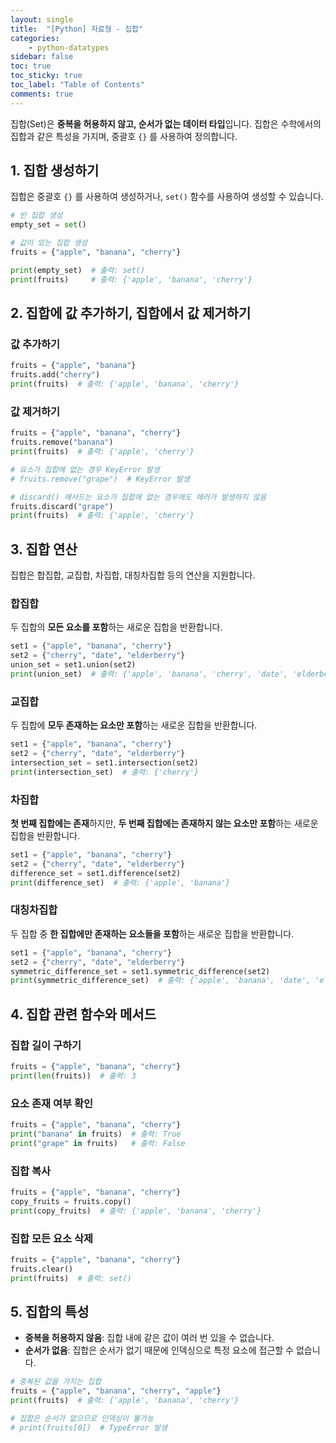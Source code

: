 ```yaml
---
layout: single
title:  "[Python] 자료형 - 집합"
categories: 
    - python-datatypes
sidebar: false
toc: true
toc_sticky: true
toc_label: "Table of Contents"
comments: true
---
```


집합(Set)은 **중복을 허용하지 않고, 순서가 없는 데이터 타입**입니다. 집합은 수학에서의 집합과 같은 특성을 가지며, 중괄호 `{}` 를 사용하여 정의합니다.

## 1. 집합 생성하기

집합은 중괄호 `{}` 를 사용하여 생성하거나, `set()` 함수를 사용하여 생성할 수 있습니다.

```python
# 빈 집합 생성
empty_set = set()

# 값이 있는 집합 생성
fruits = {"apple", "banana", "cherry"}

print(empty_set)  # 출력: set()
print(fruits)     # 출력: {'apple', 'banana', 'cherry'}
```

## 2. 집합에 값 추가하기, 집합에서 값 제거하기
### 값 추가하기
```python
fruits = {"apple", "banana"}
fruits.add("cherry")
print(fruits)  # 출력: {'apple', 'banana', 'cherry'}
```
### 값 제거하기
```python
fruits = {"apple", "banana", "cherry"}
fruits.remove("banana")
print(fruits)  # 출력: {'apple', 'cherry'}

# 요소가 집합에 없는 경우 KeyError 발생
# fruits.remove("grape")  # KeyError 발생

# discard() 메서드는 요소가 집합에 없는 경우에도 에러가 발생하지 않음
fruits.discard("grape")
print(fruits)  # 출력: {'apple', 'cherry'}
```


## 3. 집합 연산
집합은 합집합, 교집합, 차집합, 대칭차집합 등의 연산을 지원합니다.

### 합집합
두 집합의 **모든 요소를 포함**하는 새로운 집합을 반환합니다.
```python
set1 = {"apple", "banana", "cherry"}
set2 = {"cherry", "date", "elderberry"}
union_set = set1.union(set2)
print(union_set)  # 출력: {'apple', 'banana', 'cherry', 'date', 'elderberry'}
```
### 교집합
두 집합에 **모두 존재하는 요소만 포함**하는 새로운 집합을 반환합니다.
```python
set1 = {"apple", "banana", "cherry"}
set2 = {"cherry", "date", "elderberry"}
intersection_set = set1.intersection(set2)
print(intersection_set)  # 출력: {'cherry'}
```
### 차집합
**첫 번째 집합에는 존재**하지만, **두 번째 집합에는 존재하지 않는 요소만 포함**하는 새로운 집합을 반환합니다.
```python
set1 = {"apple", "banana", "cherry"}
set2 = {"cherry", "date", "elderberry"}
difference_set = set1.difference(set2)
print(difference_set)  # 출력: {'apple', 'banana'}
```
### 대칭차집합
두 집합 중 **한 집합에만 존재하는 요소들을 포함**하는 새로운 집합을 반환합니다.
```python
set1 = {"apple", "banana", "cherry"}
set2 = {"cherry", "date", "elderberry"}
symmetric_difference_set = set1.symmetric_difference(set2)
print(symmetric_difference_set)  # 출력: {'apple', 'banana', 'date', 'elderberry'}
```

## 4. 집합 관련 함수와 메서드
### 집합 길이 구하기
```python
fruits = {"apple", "banana", "cherry"}
print(len(fruits))  # 출력: 3
```
### 요소 존재 여부 확인
```python
fruits = {"apple", "banana", "cherry"}
print("banana" in fruits)  # 출력: True
print("grape" in fruits)   # 출력: False
```
### 집합 복사
```python
fruits = {"apple", "banana", "cherry"}
copy_fruits = fruits.copy()
print(copy_fruits)  # 출력: {'apple', 'banana', 'cherry'}
```
### 집합 모든 요소 삭제
```python
fruits = {"apple", "banana", "cherry"}
fruits.clear()
print(fruits)  # 출력: set()
```


## 5. 집합의 특성
- **중복을 허용하지 않음**: 집합 내에 같은 값이 여러 번 있을 수 없습니다.
- **순서가 없음**: 집합은 순서가 없기 때문에 인덱싱으로 특정 요소에 접근할 수 없습니다.

```python
# 중복된 값을 가지는 집합
fruits = {"apple", "banana", "cherry", "apple"}
print(fruits)  # 출력: {'apple', 'banana', 'cherry'}

# 집합은 순서가 없으므로 인덱싱이 불가능
# print(fruits[0])  # TypeError 발생
```